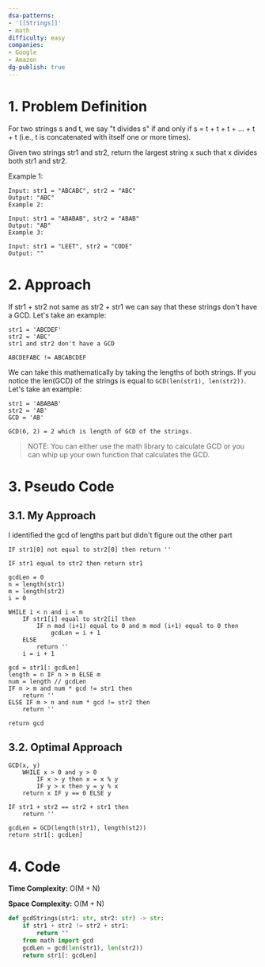 ```yaml
---
dsa-patterns: 
- '[[Strings]]'
- math
difficulty: easy
companies: 
- Google
- Amazon
dg-publish: true
---
```

# 1. Problem Definition

For two strings s and t, we say "t divides s" if and only if s = t + t + t + ... + t + t (i.e., t is concatenated with itself one or more times).

Given two strings str1 and str2, return the largest string x such that x divides both str1 and str2.

Example 1:

```
Input: str1 = "ABCABC", str2 = "ABC"
Output: "ABC"
Example 2:
```

```
Input: str1 = "ABABAB", str2 = "ABAB"
Output: "AB"
Example 3:
```

```
Input: str1 = "LEET", str2 = "CODE"
Output: ""
```

# 2. Approach

If str1 + str2 not same as str2 + str1 we can say that these strings don't have a GCD. Let's take an example:

```
str1 = 'ABCDEF'
str2 = 'ABC'
str1 and str2 don't have a GCD

ABCDEFABC != ABCABCDEF
```

We can take this mathematically by taking the lengths of both strings. If you notice the len(GCD) of the strings is equal to `GCD(len(str1), len(str2))`. Let's take an example:

```
str1 = 'ABABAB'
str2 = 'AB'
GCD = 'AB'

GCD(6, 2) = 2 which is length of GCD of the strings.
```

> NOTE:
> You can either use the math library to calculate GCD or you can whip up your own function that calculates the GCD.

# 3. Pseudo Code

## 3.1. My Approach

I identified the gcd of lengths part but didn't figure out the other part

```
IF str1[0] not equal to str2[0] then return ''

IF str1 equal to str2 then return str1

gcdLen = 0
n = length(str1)
m = length(str2)
i = 0

WHILE i < n and i < m
    IF str1[i] equal to str2[i] then
        IF n mod (i+1) equal to 0 and m mod (i+1) equal to 0 then
            gcdLen = i + 1
    ELSE
        return ''
    i = i + 1

gcd = str1[: gcdLen]
length = n IF n > m ELSE m
num = length // gcdLen
IF n > m and num * gcd != str1 then
    return ''
ELSE IF m > n and num * gcd != str2 then
    return ''

return gcd
```

## 3.2. Optimal Approach

```
GCD(x, y)
    WHILE x > 0 and y > 0
        IF x > y then x = x % y
        IF y > x then y = y % x
    return x IF y == 0 ELSE y

IF str1 + str2 == str2 + str1 then 
    return ''

gcdLen = GCD(length(str1), length(st2))
return str1[: gcdLen]
```


# 4. Code

**Time Complexity:** O(M + N)

**Space Complexity:** O(M + N)

```python
def gcdStrings(str1: str, str2: str) -> str:
    if str1 + str2 != str2 + str1:
        return ""
    from math import gcd
    gcdLen = gcd(len(str1), len(str2))
    return str1[: gcdLen]
```